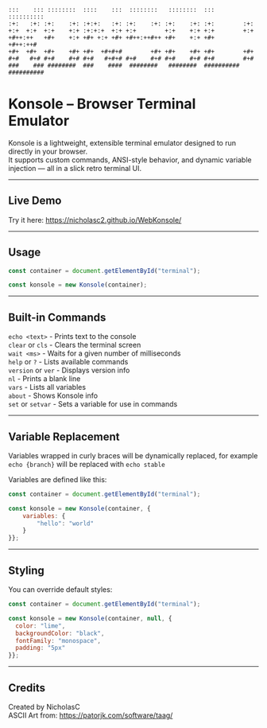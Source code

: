 ```
:::    ::: ::::::::  ::::    :::  ::::::::   ::::::::  :::        :::::::::: 
:+:   :+: :+:    :+: :+:+:   :+: :+:    :+: :+:    :+: :+:        :+:        
+:+  +:+  +:+    +:+ :+:+:+  +:+ +:+        +:+    +:+ +:+        +:+        
+#++:++   +#+    +:+ +#+ +:+ +#+ +#++:++#++ +#+    +:+ +#+        +#++:++#   
+#+  +#+  +#+    +#+ +#+  +#+#+#        +#+ +#+    +#+ +#+        +#+        
#+#   #+# #+#    #+# #+#   #+#+# #+#    #+# #+#    #+# #+#        #+#        
###    ### ########  ###    ####  ########   ########  ########## ##########
```

# Konsole – Browser Terminal Emulator

Konsole is a lightweight, extensible terminal emulator designed to run directly in your browser.  
It supports custom commands, ANSI-style behavior, and dynamic variable injection — all in a slick retro terminal UI.

---

## Live Demo

Try it here: https://nicholasc2.github.io/WebKonsole/

---

## Usage

```js
const container = document.getElementById("terminal");

const konsole = new Konsole(container);
```

---

## Built-in Commands

`echo <text>`      - Prints text to the console  
`clear` or `cls`     - Clears the terminal screen  
`wait <ms>`        - Waits for a given number of milliseconds  
`help` or `?`        - Lists available commands  
`version` or `ver`   - Displays version info  
`nl`               - Prints a blank line  
`vars`             - Lists all variables  
`about`            - Shows Konsole info  
`set` or `setvar`    - Sets a variable for use in commands  

---

## Variable Replacement

Variables wrapped in curly braces will be dynamically replaced, for example
`echo {branch}`
will be replaced with
`echo stable`

Variables are defined like this:

```js
const container = document.getElementById("terminal");

const konsole = new Konsole(container, {
    variables: {
        "hello": "world"
    }
}};
```

---

## Styling

You can override default styles:

```js
const container = document.getElementById("terminal");

const konsole = new Konsole(container, null, {
  color: "lime",
  backgroundColor: "black",
  fontFamily: "monospace",
  padding: "5px"
}};
```

---

## Credits

Created by NicholasC  
ASCII Art from: https://patorjk.com/software/taag/
